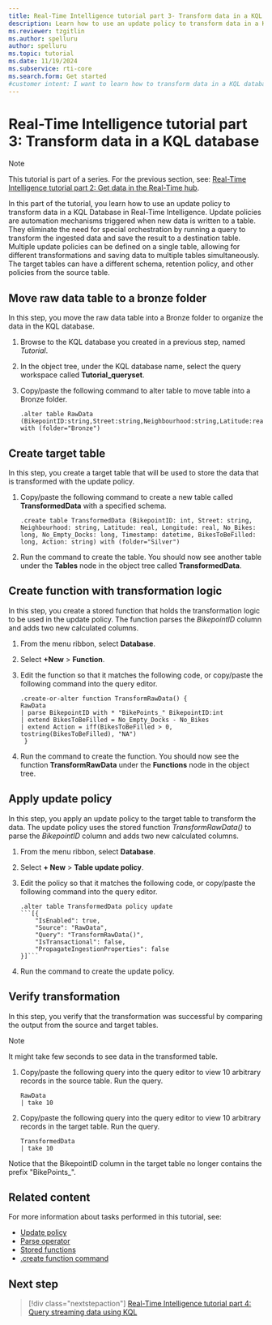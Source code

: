 ```yaml
---
title: Real-Time Intelligence tutorial part 3- Transform data in a KQL Database
description: Learn how to use an update policy to transform data in a KQL Database in Real-Time Intelligence.
ms.reviewer: tzgitlin
ms.author: spelluru
author: spelluru
ms.topic: tutorial
ms.date: 11/19/2024
ms.subservice: rti-core
ms.search.form: Get started
#customer intent: I want to learn how to transform data in a KQL database in Real-Time Intelligence.
---
```

# Real-Time Intelligence tutorial part 3: Transform data in a KQL database

> [!NOTE]
> This tutorial is part of a series. For the previous section, see: [Real-Time Intelligence tutorial part 2: Get data in the Real-Time hub](tutorial-2-get-real-time-events.md).

In this part of the tutorial, you learn how to use an update policy to transform data in a KQL Database in Real-Time Intelligence. Update policies are automation mechanisms triggered when new data is written to a table. They eliminate the need for special orchestration by running a query to transform the ingested data and save the result to a destination table. Multiple update policies can be defined on a single table, allowing for different transformations and saving data to multiple tables simultaneously. The target tables can have a different schema, retention policy, and other policies from the source table.

## Move raw data table to a bronze folder

In this step, you move the raw data table into a Bronze folder to organize the data in the KQL database.

1. Browse to the KQL database you created in a previous step, named *Tutorial*.
1. In the object tree, under the KQL database name, select the query workspace called **Tutorial_queryset**.
1. Copy/paste the following command to alter table to move table into a Bronze folder.

    ```kusto
    .alter table RawData (BikepointID:string,Street:string,Neighbourhood:string,Latitude:real,Longitude:real,No_Bikes:long,No_Empty_Docks:long,Timestamp:datetime) with (folder="Bronze")
    ```

## Create target table

In this step, you create a target table that will be used to store the data that is transformed with the update policy.

1. Copy/paste the following command to create a new table called **TransformedData** with a specified schema.

    ```kusto
    .create table TransformedData (BikepointID: int, Street: string, Neighbourhood: string, Latitude: real, Longitude: real, No_Bikes: long, No_Empty_Docks: long, Timestamp: datetime, BikesToBeFilled: long, Action: string) with (folder="Silver")
    ```

1. Run the command to create the table.
    You should now see another table under the **Tables** node in the object tree called **TransformedData**.

## Create function with transformation logic

In this step, you create a stored function that holds the transformation logic to be used in the update policy. The function parses the *BikepointID* column and adds two new calculated columns.

1. From the menu ribbon, select **Database**.
1. Select **+New** > **Function**.

1. Edit the function so that it matches the following code, or copy/paste the following command into the query editor.

    ```kusto
    .create-or-alter function TransformRawData() {
    RawData
    | parse BikepointID with * "BikePoints_" BikepointID:int
    | extend BikesToBeFilled = No_Empty_Docks - No_Bikes
    | extend Action = iff(BikesToBeFilled > 0, tostring(BikesToBeFilled), "NA")
     }
    ```

1. Run the command to create the function.
    You should now see the function **TransformRawData** under the **Functions** node in the object tree.

## Apply update policy

In this step, you apply an update policy to the target table to transform the data. The update policy uses the stored function *TransformRawData()* to parse the *BikepointID* column and adds two new calculated columns.

1. From the menu ribbon, select **Database**.
1. Select **+ New** > **Table update policy**.
1. Edit the policy so that it matches the following code, or copy/paste the following command into the query editor.

    ~~~kusto
    .alter table TransformedData policy update
    ```[{
        "IsEnabled": true,
        "Source": "RawData",
        "Query": "TransformRawData()",
        "IsTransactional": false,
        "PropagateIngestionProperties": false
    }]```
    ~~~

1. Run the command to create the update policy.  

## Verify transformation

In this step, you verify that the transformation was successful by comparing the output from the source and target tables.

> [!NOTE]
> It might take few seconds to see data in the transformed table.

1. Copy/paste the following query into the query editor to view 10 arbitrary records in the source table. Run the query.

    ```kusto
    RawData
    | take 10
    ```

1. Copy/paste the following query into the query editor to view 10 arbitrary records in the target table. Run the query.

    ```kusto
    TransformedData
    | take 10
    ```

Notice that the BikepointID column in the target table no longer contains the prefix "BikePoints_".

## Related content

For more information about tasks performed in this tutorial, see:

* [Update policy](/kusto/management/update-policy?view=microsoft-fabric&preserve-view=true)
* [Parse operator](/kusto/query/parse-operator?view=microsoft-fabric&preserve-view=true)
* [Stored functions](/kusto/query/schema-entities/stored-functions?view=microsoft-fabric&preserve-view=true)
* [.create function command](/kusto/management/create-function?view=microsoft-fabric&preserve-view=true)

## Next step

> [!div class="nextstepaction"]
> [Real-Time Intelligence tutorial part 4: Query streaming data using KQL](tutorial-4-query-data.md)
